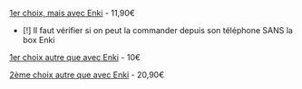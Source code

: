 [1er choix, mais avec Enki](https://www.leroymerlin.fr/produits/decoration-eclairage/ampoule-et-led/ampoule-led/ampoule-e27/ampoule-led-connectee-e27-806lm-60w-variations-de-blanc-et-couleurs-lexman-84372272.html) - 11,90€
- [!] lI faut vérifier si on peut la commander depuis son téléphone SANS la box Enki

[1er choix autre que avec Enki](https://www.leroymerlin.fr/produits/decoration-eclairage/ampoule-et-led/ampoule-led/ampoule-e27/ampoule-connectee-led-standard-e27-variation-blancs-couleurs-intensite-calex-82590418.html) - 10€

[2ème choix autre que avec Enki](https://www.leroymerlin.fr/produits/decoration-eclairage/ampoule-et-led/ampoule-led/ampoule-connectee-nanoleaf-essentials-smart-light-bulb-800lm-rgbw-85638584.html) - 20,90€